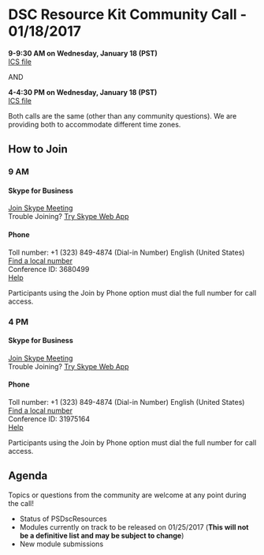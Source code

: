 # DSC Resource Kit Community Call - 01/18/2017

**9-9:30 AM on Wednesday, January 18 (PST)**  
[ICS file](https://github.com/PowerShell/DscResources/raw/master/CommunityCalls/2017-01-18/CommunityCall011817(9AM).zip)

AND

**4-4:30 PM on Wednesday, January 18 (PST)**  
[ICS file](https://github.com/PowerShell/DscResources/raw/master/CommunityCalls/2017-01-18/CommunityCall011817(4PM).zip)

Both calls are the same (other than any community questions).
We are providing both to accommodate different time zones.

## How to Join

### 9 AM
#### Skype for Business
[Join Skype Meeting](https://meet.lync.com/microsoft/kakeim/JRTMMBT1)  
Trouble Joining? [Try Skype Web App](https://meet.lync.com/microsoft/kakeim/JRTMMBT1?sl=1)

#### Phone
Toll number: +1 (323) 849-4874 (Dial-in Number) English (United States)  
[Find a local number](https://dialin.lync.com/microsoft.com/kakeim?id=3680499)  
Conference ID: 3680499  
[Help](http://go.microsoft.com/fwlink/?LinkId=389737)  

Participants using the Join by Phone option must dial the full number for call access. 

### 4 PM
#### Skype for Business
[Join Skype Meeting](https://meet.lync.com/microsoft/kakeim/79BTR7G1)  
Trouble Joining? [Try Skype Web App](https://meet.lync.com/microsoft/kakeim/79BTR7G1?sl=1)

#### Phone
Toll number: +1 (323) 849-4874 (Dial-in Number) English (United States)  
[Find a local number](https://dialin.lync.com/microsoft.com/kakeim?id=31975164)  
Conference ID: 31975164  
[Help](http://go.microsoft.com/fwlink/?LinkId=389737)

Participants using the Join by Phone option must dial the full number for call access. 

## Agenda

Topics or questions from the community are welcome at any point during the call!

- Status of PSDscResources
- Modules currently on track to be released on 01/25/2017 (**This will not be a definitive list and may be subject to change**)
- New module submissions
